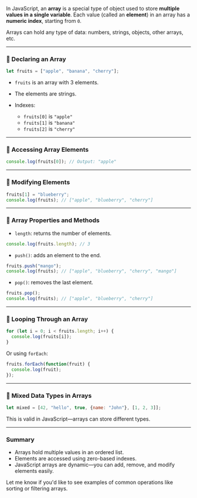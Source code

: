 In JavaScript, an **array** is a special type of object used to store **multiple values in a single variable**. Each value (called an **element**) in an array has a **numeric index**, starting from `0`.

Arrays can hold any type of data: numbers, strings, objects, other arrays, etc.

---

### 🔹 Declaring an Array

```javascript
let fruits = ["apple", "banana", "cherry"];
```

* `fruits` is an array with 3 elements.
* The elements are strings.
* Indexes:

  * `fruits[0]` is `"apple"`
  * `fruits[1]` is `"banana"`
  * `fruits[2]` is `"cherry"`

---

### 🔹 Accessing Array Elements

```javascript
console.log(fruits[0]); // Output: "apple"
```

---

### 🔹 Modifying Elements

```javascript
fruits[1] = "blueberry";
console.log(fruits); // ["apple", "blueberry", "cherry"]
```

---

### 🔹 Array Properties and Methods

* `length`: returns the number of elements.

```javascript
console.log(fruits.length); // 3
```

* `push()`: adds an element to the end.

```javascript
fruits.push("mango");
console.log(fruits); // ["apple", "blueberry", "cherry", "mango"]
```

* `pop()`: removes the last element.

```javascript
fruits.pop();
console.log(fruits); // ["apple", "blueberry", "cherry"]
```

---

### 🔹 Looping Through an Array

```javascript
for (let i = 0; i < fruits.length; i++) {
  console.log(fruits[i]);
}
```

Or using `forEach`:

```javascript
fruits.forEach(function(fruit) {
  console.log(fruit);
});
```

---

### 🔹 Mixed Data Types in Arrays

```javascript
let mixed = [42, "hello", true, {name: "John"}, [1, 2, 3]];
```

This is valid in JavaScript—arrays can store different types.

---

### Summary

* Arrays hold multiple values in an ordered list.
* Elements are accessed using zero-based indexes.
* JavaScript arrays are dynamic—you can add, remove, and modify elements easily.

Let me know if you'd like to see examples of common operations like sorting or filtering arrays.
